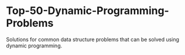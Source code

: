 # Top-50-Dynamic-Programming-Problems
Solutions for common data structure problems that can be solved using dynamic programming. 
